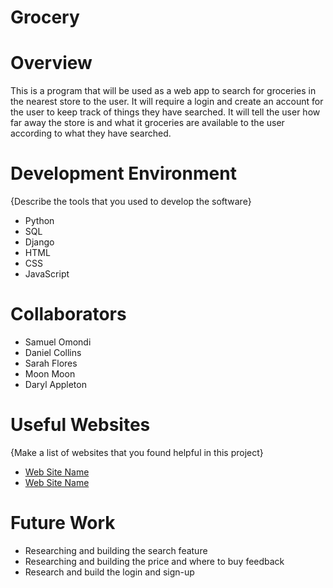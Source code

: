# Grocery

# Overview

This is a program that will be used as a web app to search for groceries in the nearest store to the user. It will require a login and create an account for the user to keep track of things they have searched. It will tell the user how far away the store is and what it groceries are available to the user according to what they have searched. 

# Development Environment

{Describe the tools that you used to develop the software}

* Python 
* SQL 
* Django 
* HTML 
* CSS 
* JavaScript 

# Collaborators

* Samuel Omondi 
* Daniel Collins
* Sarah Flores
* Moon Moon
* Daryl Appleton

# Useful Websites

{Make a list of websites that you found helpful in this project}
* [Web Site Name](http://url.link.goes.here)
* [Web Site Name](http://url.link.goes.here)

# Future Work

* Researching and building the search feature
* Researching and building the price and where to buy feedback
* Research and build the login and sign-up
